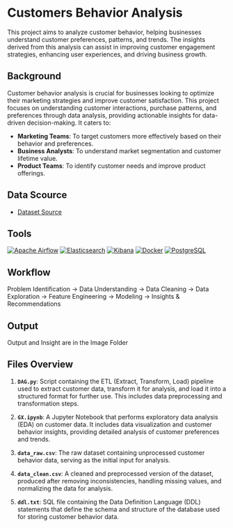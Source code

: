 # Customers Behavior Analysis

This project aims to analyze customer behavior, helping businesses understand customer preferences, patterns, and trends. The insights derived from this analysis can assist in improving customer engagement strategies, enhancing user experiences, and driving business growth.

## Background

Customer behavior analysis is crucial for businesses looking to optimize their marketing strategies and improve customer satisfaction. This project focuses on understanding customer interactions, purchase patterns, and preferences through data analysis, providing actionable insights for data-driven decision-making. It caters to:

- **Marketing Teams**: To target customers more effectively based on their behavior and preferences.
- **Business Analysts**: To understand market segmentation and customer lifetime value.
- **Product Teams**: To identify customer needs and improve product offerings.

## Data Scource

- [Dataset Source]( https://www.kaggle.com/datasets/lovishbansal123/sales-of-a-supermarket) 

## Tools 
[<img src="https://img.shields.io/badge/Apache%20Airflow-017CEE?style=for-the-badge&logo=apache-airflow&logoColor=white" alt="Apache Airflow" />](https://airflow.apache.org/)
[<img src="https://img.shields.io/badge/Elasticsearch-005571?style=for-the-badge&logo=elasticsearch&logoColor=white" alt="Elasticsearch" />](https://www.elastic.co/elasticsearch/)
[<img src="https://img.shields.io/badge/Kibana-005571?style=for-the-badge&logo=kibana&logoColor=white" alt="Kibana" />](https://www.elastic.co/kibana/)
[<img src="https://img.shields.io/badge/Docker-2496ED?style=for-the-badge&logo=docker&logoColor=white" alt="Docker" />](https://www.docker.com/)
[<img src="https://img.shields.io/badge/PostgreSQL-336791?style=for-the-badge&logo=postgresql&logoColor=white" alt="PostgreSQL" />](https://www.postgresql.org/)

## Workflow

Problem Identification → Data Understanding → Data Cleaning → Data Exploration → Feature Engineering → Modeling → Insights & Recommendations

## Output

Output and Insight are in the Image Folder


## Files Overview

1. **`DAG.py`**: Script containing the ETL (Extract, Transform, Load) pipeline used to extract customer data, transform it for analysis, and load it into a structured format for further use. This includes data preprocessing and transformation steps.

2. **`GX.ipynb`**: A Jupyter Notebook that performs exploratory data analysis (EDA) on customer data. It includes data visualization and customer behavior insights, providing detailed analysis of customer preferences and trends.

3. **`data_raw.csv`**: The raw dataset containing unprocessed customer behavior data, serving as the initial input for analysis.

4. **`data_clean.csv`**: A cleaned and preprocessed version of the dataset, produced after removing inconsistencies, handling missing values, and normalizing the data for analysis.

5. **`ddl.txt`**: SQL file containing the Data Definition Language (DDL) statements that define the schema and structure of the database used for storing customer behavior data.


